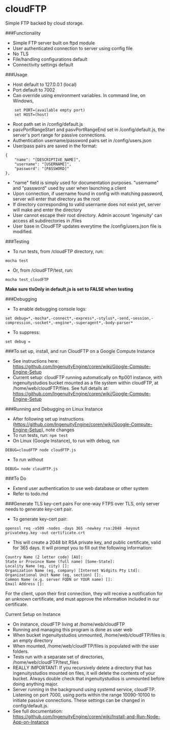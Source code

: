 # cloudFTP
Simple FTP backed by cloud storage.

###Functionality
* Simple FTP server built on ftpd module
* User authenticated connection to server using config file
* No TLS
* File/handling configurations default
* Connectivity settings default

###Usage
* Host default to 127.0.0.1 (local)
* Port default to 7002
* Can override using environment variables. In command line, on Windows,

```
	set PORT=(available empty port)
	set HOST=(host)
```

* Root path set in /config/default.js
* pasvPortRangeStart and pasvPortRangeEnd set in /config/default.js, the server's port range for passive connections.
* Authentication username/password pairs set in /config/users.json
* User/pass pairs are saved in the format:
```
{
	"name": "[DESCRIPTIVE_NAME]",
	"username": "[USERNAME]",
	"password": "[PASSWORD]"
},
```
* "name" field is simply used for documentation purposes. "username" and "password" used by user when launching a client
* Upon connection, if username found in config with matching password, server will enter that directory as the root
* If directory corresponding to valid username does not exist yet, server will make and enter the directory
* User cannot escape their root directory. Admin account 'ingenuity' can access all subdirectories in /files
* User base in CloudFTP updates everytime the /config/users.json file is modified.

###Testing
* To run tests, from /cloudFTP directory, run:
```
mocha test
```
* Or, from /cloudFTP/test, run:
```
mocha test_cloudFTP
```
**Make sure tlsOnly in default.js is set to FALSE when testing**

###Debugging
* To enable debugging console logs:
```
set debug=*,-mocha*,-connect*,-express*,-stylus*,-send,-session,-compression,-socket*,-engine*,-superagent*,-body-parser*
```
* To suppress:
```
set debug =
```

###To set up, install, and run CloudFTP on a Google Compute Instance
* See instructions here: https://github.com/IngenuityEngine/coren/wiki/Google-Compute-Engine-Setup
* Current setup: cloudFTP running automatically on ftp001 instance, with ingenuitystudios bucket mounted as a file system within cloudFTP, at /home/web/cloudFTP/files. See full details at: https://github.com/IngenuityEngine/coren/wiki/Google-Compute-Engine-Setup

###Running and Debugging on Linux Instance
* After following set up instructions (https://github.com/IngenuityEngine/coren/wiki/Google-Compute-Engine-Setup), note changes
* To run tests, run:
```npm test```
* On Linux (Google Instance), to run with debug, run
```
DEBUG=cloudFTP node cloudFTP.js
```
* To run without
```
DEBUG= node cloudFTP.js
```

###To Do
* Extend user authentication to use web database or other system
* Refer to todo.md

###Generate TLS key-cert pairs
For one-way FTPS over TLS, only server needs to generate key-cert pair.

* To generate key-cert pair:
```
openssl req -x509 -nodes -days 365 -newkey rsa:2048 -keyout privatekey.key -out certificate.crt
```

* This will create a 2048 bit RSA private key, and public certificate, valid for 365 days. It will prompt you to fill out the following information:
```
Country Name (2 letter code) [AU]:
State or Province Name (full name) [Some-State]:
Locality Name (eg, city) []:
Organization Name (eg, company) [Internet Widgits Pty Ltd]:
Organizational Unit Name (eg, section) []:.
Common Name (e.g. server FQDN or YOUR name) []:
Email Address []:
```
For the client, upon their first connection, they will receive a notification for an unknown certificate, and must approve the information included in our certificate.

Current Setup on Instance

* On instance, cloudFTP living at /home/web/cloudFTP
* Running and managing this program is done as user web
* When bucket ingenuitystudios unmounted, /home/web/cloudFTP/files is an empty directory
* When mounted, /home/web/cloudFTP/files is populated with the user folders.
* Tests run with a separate set of directories, /home/web/cloudFTP/test_files
* REALLY IMPORTANT: If you recursively delete a directory that has ingenuitystudios mounted on files, it will delete the contents of your bucket. Always double check that ingenuitystudios is unmounted before doing anything major.
* Server running in the background using systemd service, cloudFTP. Listening on port 7000, using ports within the range 10090-10100 to initiate passive connections. These settings can be changed in config/default.js.
* See full documentation: https://github.com/IngenuityEngine/coren/wiki/Install-and-Run-Node-App-on-Instance

